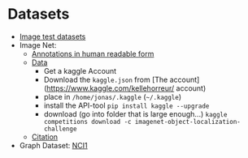 # Datasets

-   [Image test datasets](https://www.cs.toronto.edu/~kriz/cifar.html)
-   Image Net:
    -   [Annotations in human readable form](https://image-net.org/challenges/LSVRC/2017/browse-synsets.php)
    -   [Data](https://www.kaggle.com/competitions/imagenet-object-localization-challenge/data)
        -   Get a kaggle Account
        -   Download the `kaggle.json` from [The account](https://www.kaggle.com/kellehorreur/
            account)
        -   place in `/home/jonas/.kaggle` (`~/.kaggle`)
        -   install the API-tool `pip install kaggle --upgrade`
        -   download (go into folder that is large enough...) `kaggle competitions download -c imagenet-object-localization-challenge`
    -   [Citation](https://image-net.org/challenges/LSVRC/2017/index#cite)
-   Graph Dataset: [NCI1](https://paperswithcode.com/dataset/nci1)
